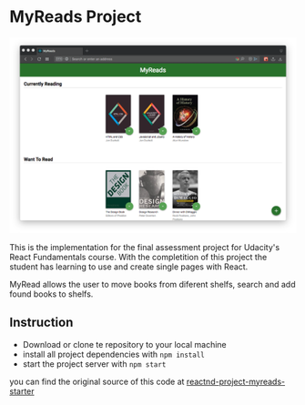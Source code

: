# MyReads Project

![preview](https://github.com/joshisadesigner/udacity-fend-myreads/blob/master/preview.png)

This is the implementation for the final assessment project for Udacity's React Fundamentals course. With the completition of this project the student has learning to use and create single pages with React.

MyRead allows the user to move books from diferent shelfs, search and add found books to shelfs.

## Instruction

-   Download or clone te repository to your local machine
-   install all project dependencies with `npm install`
-   start the project server with `npm start`

you can find the original source of this code at [reactnd-project-myreads-starter](https://github.com/udacity/reactnd-project-myreads-starter)
